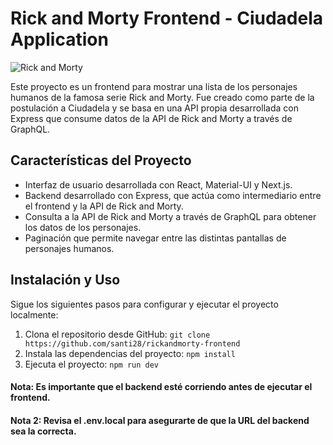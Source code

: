 # Rick and Morty Frontend - Ciudadela Application

![Rick and Morty](https://wallpapercave.com/wp/wp6631294.jpg)

Este proyecto es un frontend para mostrar una lista de los personajes humanos de la famosa serie Rick and Morty. Fue creado como parte de la postulación a Ciudadela y se basa en una API propia desarrollada con Express que consume datos de la API de Rick and Morty a través de GraphQL.

## Características del Proyecto

- Interfaz de usuario desarrollada con React, Material-UI y Next.js.
- Backend desarrollado con Express, que actúa como intermediario entre el frontend y la API de Rick and Morty.
- Consulta a la API de Rick and Morty a través de GraphQL para obtener los datos de los personajes.
- Paginación que permite navegar entre las distintas pantallas de personajes humanos.

## Instalación y Uso

Sigue los siguientes pasos para configurar y ejecutar el proyecto localmente:

1. Clona el repositorio desde GitHub: `git clone https://github.com/santi28/rickandmorty-frontend`
2. Instala las dependencias del proyecto: `npm install`
3. Ejecuta el proyecto: `npm run dev`

#### Nota: Es importante que el backend esté corriendo antes de ejecutar el frontend.

#### Nota 2: Revisa el .env.local para asegurarte de que la URL del backend sea la correcta.

